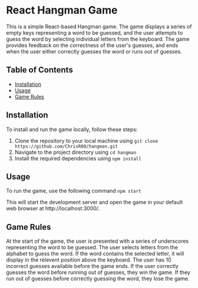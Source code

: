 # React Hangman Game

This is a simple React-based Hangman game. The game displays a series of empty keys representing a word to be guessed, and the user attempts to guess the word by selecting individual letters from the keyboard. 
The game provides feedback on the correctness of the user's guesses, and ends when the user either correctly guesses the word or runs out of guesses.

## Table of Contents
- [Installation](#installation)
- [Usage](#usage)
- [Game Rules](#game-rules)

## Installation

To install and run the game locally, follow these steps:

1. Clone the repository to your local machine using `git clone https://github.com/ChrisR08/hangman.git`
2. Navigate to the project directory using `cd hangman`
3. Install the required dependencies using `npm install`

## Usage

To run the game, use the following command `npm start`


This will start the development server and open the game in your default web browser at http://localhost:3000/.

## Game Rules

At the start of the game, the user is presented with a series of underscores representing the word to be guessed.
The user selects letters from the alphabet to guess the word. If the word contains the selected letter, it will display in the relevent position above the keyboard.
The user has 10 incorrect guesses available before the game ends.
If the user correctly guesses the word before running out of guesses, they win the game. If they run out of guesses before correctly guessing the word, they lose the game.



